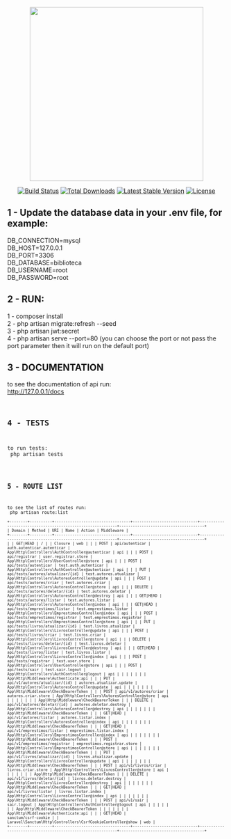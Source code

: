 <p align="center"><a href="https://laravel.com" target="_blank"><img src="https://raw.githubusercontent.com/laravel/art/master/logo-lockup/5%20SVG/2%20CMYK/1%20Full%20Color/laravel-logolockup-cmyk-red.svg" width="400"></a></p>

<p align="center">
<a href="https://travis-ci.org/laravel/framework"><img src="https://travis-ci.org/laravel/framework.svg" alt="Build Status"></a>
<a href="https://packagist.org/packages/laravel/framework"><img src="https://img.shields.io/packagist/dt/laravel/framework" alt="Total Downloads"></a>
<a href="https://packagist.org/packages/laravel/framework"><img src="https://img.shields.io/packagist/v/laravel/framework" alt="Latest Stable Version"></a>
<a href="https://packagist.org/packages/laravel/framework"><img src="https://img.shields.io/packagist/l/laravel/framework" alt="License"></a>
</p>

## 1 - Update the database data in your .env file, for example:

DB_CONNECTION=mysql<BR>
DB_HOST=127.0.0.1<BR>
DB_PORT=3306<BR>
DB_DATABASE=biblioteca<BR>
DB_USERNAME=root<BR>
DB_PASSWORD=root<BR>

## 2 - RUN:
1 - composer install<BR>
2 - php artisan migrate:refresh --seed<BR>
3 - php artisan jwt:secret<BR>
4 - php artisan serve --port=80 (you can choose the port or not pass the port parameter then it will run on the default port)<BR>

## 3 - DOCUMENTATION
to see the documentation of api run:<BR>
http://127.0.0.1/docs<BR>
<code>

## 4 - TESTS
to run tests:<BR>
php artisan tests<BR>
<code>

## 5 - ROUTE LIST
to see the list of routes run:<BR>
php artisan route:list<BR>
<code>
+--------+----------+----------------------------------+-----------------------------+------------------------------------------------------------+--------------------------------------+
| Domain | Method   | URI                              | Name                        | Action                                                     | Middleware                           |
+--------+----------+----------------------------------+-----------------------------+------------------------------------------------------------+--------------------------------------+
|        | GET|HEAD | /                                |                             | Closure                                                    | web                                  |
|        | POST     | api/autenticar                   | auth.autenticar.autenticar  | App\Http\Controllers\AuthController@autenticar             | api                                  |
|        | POST     | api/registrar                    | user.registrar.store        | App\Http\Controllers\UserController@store                  | api                                  |
|        | POST     | api/tests/autenticar             | test.auth.autenticar        | App\Http\Controllers\AuthController@autenticar             | api                                  |
|        | PUT      | api/tests/autores/atualizar/{id} | test.autores.atualizar      | App\Http\Controllers\AutoresController@update              | api                                  |
|        | POST     | api/tests/autores/criar          | test.autores.criar          | App\Http\Controllers\AutoresController@store               | api                                  |
|        | DELETE   | api/tests/autores/deletar/{id}   | test.autores.deletar        | App\Http\Controllers\AutoresController@destroy             | api                                  |
|        | GET|HEAD | api/tests/autores/listar         | test.autores.listar         | App\Http\Controllers\AutoresController@index               | api                                  |
|        | GET|HEAD | api/tests/emprestimos/listar     | test.emprestimos.listar     | App\Http\Controllers\EmprestimosController@index           | api                                  |
|        | POST     | api/tests/emprestimos/registrar  | test.emprestimos.registrar  | App\Http\Controllers\EmprestimosController@store           | api                                  |
|        | PUT      | api/tests/livros/atualizar/{id}  | test.livros.atualizar       | App\Http\Controllers\LivrosController@update               | api                                  |
|        | POST     | api/tests/livros/criar           | test.livros.criar           | App\Http\Controllers\LivrosController@store                | api                                  |
|        | DELETE   | api/tests/livros/deletar/{id}    | test.livros.deletar         | App\Http\Controllers\LivrosController@destroy              | api                                  |
|        | GET|HEAD | api/tests/livros/listar          | test.livros.listar          | App\Http\Controllers\LivrosController@index                | api                                  |
|        | POST     | api/tests/registrar              | test.user.store             | App\Http\Controllers\UserController@store                  | api                                  |
|        | POST     | api/tests/sair                   | test.sair.logout            | App\Http\Controllers\AuthController@logout                 | api                                  |
|        |          |                                  |                             |                                                            | App\Http\Middleware\Authenticate:api |
|        | PUT      | api/v1/autores/atualizar/{id}    | autores.atualizar.update    | App\Http\Controllers\AutoresController@update              | api                                  |
|        |          |                                  |                             |                                                            | App\Http\Middleware\CheckBearerToken |
|        | POST     | api/v1/autores/criar             | autores.criar.store         | App\Http\Controllers\AutoresController@store               | api                                  |
|        |          |                                  |                             |                                                            | App\Http\Middleware\CheckBearerToken |
|        | DELETE   | api/v1/autores/deletar/{id}      | autores.deletar.destroy     | App\Http\Controllers\AutoresController@destroy             | api                                  |
|        |          |                                  |                             |                                                            | App\Http\Middleware\CheckBearerToken |
|        | GET|HEAD | api/v1/autores/listar            | autores.listar.index        | App\Http\Controllers\AutoresController@index               | api                                  |
|        |          |                                  |                             |                                                            | App\Http\Middleware\CheckBearerToken |
|        | GET|HEAD | api/v1/emprestimos/listar        | emprestimos.listar.index    | App\Http\Controllers\EmprestimosController@index           | api                                  |
|        |          |                                  |                             |                                                            | App\Http\Middleware\CheckBearerToken |
|        | POST     | api/v1/emprestimos/registrar     | emprestimos.registrar.store | App\Http\Controllers\EmprestimosController@store           | api                                  |
|        |          |                                  |                             |                                                            | App\Http\Middleware\CheckBearerToken |
|        | PUT      | api/v1/livros/atualizar/{id}     | livros.atualizar.update     | App\Http\Controllers\LivrosController@update               | api                                  |
|        |          |                                  |                             |                                                            | App\Http\Middleware\CheckBearerToken |
|        | POST     | api/v1/livros/criar              | livros.criar.store          | App\Http\Controllers\LivrosController@store                | api                                  |
|        |          |                                  |                             |                                                            | App\Http\Middleware\CheckBearerToken |
|        | DELETE   | api/v1/livros/deletar/{id}       | livros.deletar.destroy      | App\Http\Controllers\LivrosController@destroy              | api                                  |
|        |          |                                  |                             |                                                            | App\Http\Middleware\CheckBearerToken |
|        | GET|HEAD | api/v1/livros/listar             | livros.listar.index         | App\Http\Controllers\LivrosController@index                | api                                  |
|        |          |                                  |                             |                                                            | App\Http\Middleware\CheckBearerToken |
|        | POST     | api/v1/sair                      | sair.logout                 | App\Http\Controllers\AuthController@logout                 | api                                  |
|        |          |                                  |                             |                                                            | App\Http\Middleware\CheckBearerToken |
|        |          |                                  |                             |                                                            | App\Http\Middleware\Authenticate:api |
|        | GET|HEAD | sanctum/csrf-cookie              |                             | Laravel\Sanctum\Http\Controllers\CsrfCookieController@show | web                                  |
+--------+----------+----------------------------------+-----------------------------+------------------------------------------------------------+--------------------------------------+
</code>